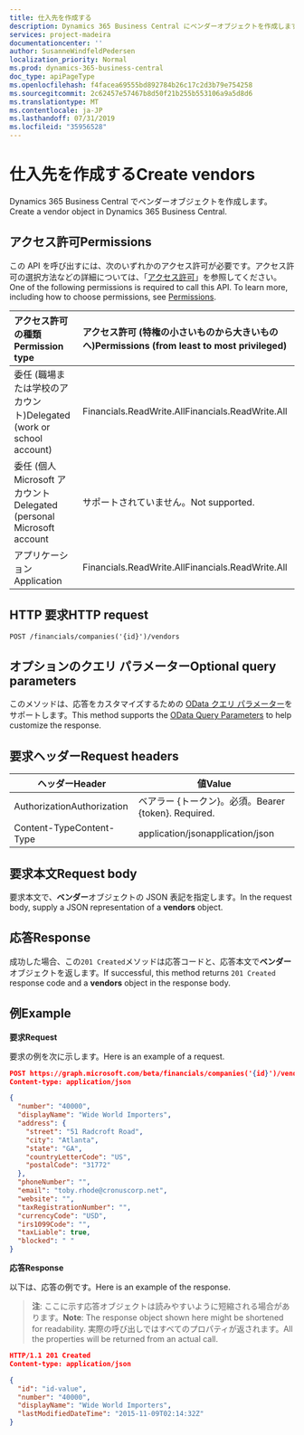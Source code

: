 ```yaml
---
title: 仕入先を作成する
description: Dynamics 365 Business Central にベンダーオブジェクトを作成します。
services: project-madeira
documentationcenter: ''
author: SusanneWindfeldPedersen
localization_priority: Normal
ms.prod: dynamics-365-business-central
doc_type: apiPageType
ms.openlocfilehash: f4facea69555bd892784b26c17c2d3b79e754258
ms.sourcegitcommit: 2c62457e57467b8d50f21b255b553106a9a5d8d6
ms.translationtype: MT
ms.contentlocale: ja-JP
ms.lasthandoff: 07/31/2019
ms.locfileid: "35956528"
---
```

# <a name="create-vendors"></a><span data-ttu-id="f8614-103">仕入先を作成する</span><span class="sxs-lookup"><span data-stu-id="f8614-103">Create vendors</span></span>
<span data-ttu-id="f8614-104">Dynamics 365 Business Central でベンダーオブジェクトを作成します。</span><span class="sxs-lookup"><span data-stu-id="f8614-104">Create a vendor object in Dynamics 365 Business Central.</span></span>

## <a name="permissions"></a><span data-ttu-id="f8614-105">アクセス許可</span><span class="sxs-lookup"><span data-stu-id="f8614-105">Permissions</span></span>
<span data-ttu-id="f8614-p101">この API を呼び出すには、次のいずれかのアクセス許可が必要です。アクセス許可の選択方法などの詳細については、「[アクセス許可](/graph/permissions-reference)」を参照してください。</span><span class="sxs-lookup"><span data-stu-id="f8614-p101">One of the following permissions is required to call this API. To learn more, including how to choose permissions, see [Permissions](/graph/permissions-reference).</span></span>

|<span data-ttu-id="f8614-108">アクセス許可の種類</span><span class="sxs-lookup"><span data-stu-id="f8614-108">Permission type</span></span> |<span data-ttu-id="f8614-109">アクセス許可 (特権の小さいものから大きいものへ)</span><span class="sxs-lookup"><span data-stu-id="f8614-109">Permissions (from least to most privileged)</span></span>|
|:---------------|:------------------------------------------|
|<span data-ttu-id="f8614-110">委任 (職場または学校のアカウント)</span><span class="sxs-lookup"><span data-stu-id="f8614-110">Delegated (work or school account)</span></span>|<span data-ttu-id="f8614-111">Financials.ReadWrite.All</span><span class="sxs-lookup"><span data-stu-id="f8614-111">Financials.ReadWrite.All</span></span> |
|<span data-ttu-id="f8614-112">委任 (個人 Microsoft アカウント</span><span class="sxs-lookup"><span data-stu-id="f8614-112">Delegated (personal Microsoft account</span></span>|<span data-ttu-id="f8614-113">サポートされていません。</span><span class="sxs-lookup"><span data-stu-id="f8614-113">Not supported.</span></span>|
|<span data-ttu-id="f8614-114">アプリケーション</span><span class="sxs-lookup"><span data-stu-id="f8614-114">Application</span></span>|<span data-ttu-id="f8614-115">Financials.ReadWrite.All</span><span class="sxs-lookup"><span data-stu-id="f8614-115">Financials.ReadWrite.All</span></span>|

## <a name="http-request"></a><span data-ttu-id="f8614-116">HTTP 要求</span><span class="sxs-lookup"><span data-stu-id="f8614-116">HTTP request</span></span>
```
POST /financials/companies('{id}')/vendors
```

## <a name="optional-query-parameters"></a><span data-ttu-id="f8614-117">オプションのクエリ パラメーター</span><span class="sxs-lookup"><span data-stu-id="f8614-117">Optional query parameters</span></span>
<span data-ttu-id="f8614-118">このメソッドは、応答をカスタマイズするための [OData クエリ パラメーター](/graph/query-parameters)をサポートします。</span><span class="sxs-lookup"><span data-stu-id="f8614-118">This method supports the [OData Query Parameters](/graph/query-parameters) to help customize the response.</span></span>

## <a name="request-headers"></a><span data-ttu-id="f8614-119">要求ヘッダー</span><span class="sxs-lookup"><span data-stu-id="f8614-119">Request headers</span></span>
|<span data-ttu-id="f8614-120">ヘッダー</span><span class="sxs-lookup"><span data-stu-id="f8614-120">Header</span></span>|<span data-ttu-id="f8614-121">値</span><span class="sxs-lookup"><span data-stu-id="f8614-121">Value</span></span>|
|------|-----|
|<span data-ttu-id="f8614-122">Authorization</span><span class="sxs-lookup"><span data-stu-id="f8614-122">Authorization</span></span>  |<span data-ttu-id="f8614-p102">ベアラー {トークン}。必須。</span><span class="sxs-lookup"><span data-stu-id="f8614-p102">Bearer {token}. Required.</span></span> |
|<span data-ttu-id="f8614-125">Content-Type</span><span class="sxs-lookup"><span data-stu-id="f8614-125">Content-Type</span></span>  |<span data-ttu-id="f8614-126">application/json</span><span class="sxs-lookup"><span data-stu-id="f8614-126">application/json</span></span>   |

## <a name="request-body"></a><span data-ttu-id="f8614-127">要求本文</span><span class="sxs-lookup"><span data-stu-id="f8614-127">Request body</span></span>
<span data-ttu-id="f8614-128">要求本文で、**ベンダー**オブジェクトの JSON 表記を指定します。</span><span class="sxs-lookup"><span data-stu-id="f8614-128">In the request body, supply a JSON representation of a **vendors** object.</span></span>

## <a name="response"></a><span data-ttu-id="f8614-129">応答</span><span class="sxs-lookup"><span data-stu-id="f8614-129">Response</span></span>
<span data-ttu-id="f8614-130">成功した場合、この```201 Created```メソッドは応答コードと、応答本文で**ベンダー**オブジェクトを返します。</span><span class="sxs-lookup"><span data-stu-id="f8614-130">If successful, this method returns ```201 Created``` response code and a **vendors** object in the response body.</span></span>

## <a name="example"></a><span data-ttu-id="f8614-131">例</span><span class="sxs-lookup"><span data-stu-id="f8614-131">Example</span></span>

<span data-ttu-id="f8614-132">**要求**</span><span class="sxs-lookup"><span data-stu-id="f8614-132">**Request**</span></span>

<span data-ttu-id="f8614-133">要求の例を次に示します。</span><span class="sxs-lookup"><span data-stu-id="f8614-133">Here is an example of a request.</span></span>

```json
POST https://graph.microsoft.com/beta/financials/companies('{id}')/vendors
Content-type: application/json

{
  "number": "40000",
  "displayName": "Wide World Importers",
  "address": {
    "street": "51 Radcroft Road",
    "city": "Atlanta",
    "state": "GA",
    "countryLetterCode": "US",
    "postalCode": "31772"
  },
  "phoneNumber": "",
  "email": "toby.rhode@cronuscorp.net",
  "website": "",
  "taxRegistrationNumber": "",
  "currencyCode": "USD",
  "irs1099Code": "",
  "taxLiable": true,
  "blocked": " "
}
```

<span data-ttu-id="f8614-134">**応答**</span><span class="sxs-lookup"><span data-stu-id="f8614-134">**Response**</span></span>

<span data-ttu-id="f8614-135">以下は、応答の例です。</span><span class="sxs-lookup"><span data-stu-id="f8614-135">Here is an example of the response.</span></span> 

> <span data-ttu-id="f8614-136">**注**: ここに示す応答オブジェクトは読みやすいように短縮される場合があります。</span><span class="sxs-lookup"><span data-stu-id="f8614-136">**Note**: The response object shown here might be shortened for readability.</span></span> <span data-ttu-id="f8614-137">実際の呼び出しではすべてのプロパティが返されます。</span><span class="sxs-lookup"><span data-stu-id="f8614-137">All the properties will be returned from an actual call.</span></span>

```json
HTTP/1.1 201 Created
Content-type: application/json

{
  "id": "id-value",
  "number": "40000",
  "displayName": "Wide World Importers",
  "lastModifiedDateTime": "2015-11-09T02:14:32Z"
}

```

